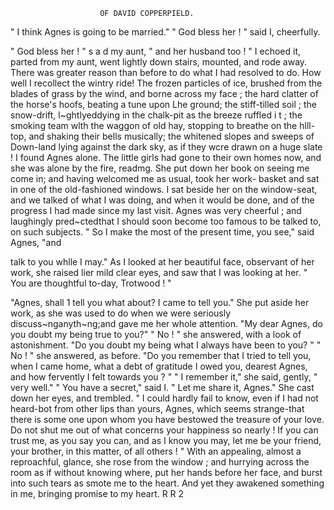                         OF DAVID COPPERPIELD.

  " I think Agnes is going to be married."
  " God bless her ! " said I, cheerfully.

  " God bless her ! " s a d my aunt, " and her husband too ! "
  I echoed it, parted from my aunt, went lightly down stairs, mounted,
and rode away. There was greater reason than before to do what I had
resolved to do.
   How well I recollect the wintry ride! The frozen particles of ice,
brushed from the blades of grass by the wind, and borne across my face ;
the hard clatter of the horse's hoofs, beating a tune upon Lhe ground;
the stiff-tilled soil ; the snow-drift, l~ghtlyeddying in the chalk-pit as the
breeze ruffled i t ; the smoking team wlth the waggon of old hay, stopping
to breathe on the hlll-top, and shaking their bells musically; the whitened
slopes and sweeps of Down-land lying against the dark sky, as if they
wcre drawn on a huge slate !
   I found Agnes alone. The little girls had gone to their own homes
now, and she was alone by the fire, readmg. She put down her book on
seeing me come in; and having welcomed me as usual, took her work-
basket and sat in one of the old-fashioned windows.
   I sat beside her on the window-seat, and we talked of what I was doing,
and when it would be done, and of the progress I had made since my last
visit. Agnes was very cheerful ; and laughingly pred~ctedthat I should
soon become too famous to be talked to, on such subjects.
   " So I make the most of the present time, you see," said Agnes, "and

talk to you whlle I may."
   As I looked at her beautiful face, observant of her work, she raised lier
mild clear eyes, and saw that I was looking at her.
   " You are thoughtful to-day, Trotwood ! "

   "Agnes, shall 1 tell you what about? I came to tell you."
   She put aside her work, as she was used to do when we were seriously
discuss~nganyth~ng;and gave me her whole attention.
   "My dear Agnes, do you doubt my being true to you?"
   " No ! " she answered, with a look of astonishment.
   "Do you doubt my being what I always have been to you? "
   " No ! " she answered, as before.
   "Do you remember that I tried to tell you, when I came home, what a
debt of gratitude I owed you, dearest Agnes, and how fervently I felt
towards you ? "
   " I remember it," she said, gently, " very well."
   " You have a secret," said I.       " Let me share it, Agnes."
   She cast down her eyes, and trembled.
   " I could hardly fail to know, even if I had not heard-bot from other
lips than yours, Agnes, which seems strange-that there is some one upon
whom you have bestowed the treasure of your love. Do not shut me out
of what concerns your happiness so nearly ! If you can trust me, as you
say you can, and as I know you may, let me be your friend, your brother,
in this matter, of all others ! "
   With an appealing, almost a reproachful, glance, she rose from the
window ; and hurrying across the room as if without knowing where, put her
hands before her face, and burst into such tears as smote me to the heart.
   And yet they awakened something in me, bringing promise to my heart.
                                                             R R 2
